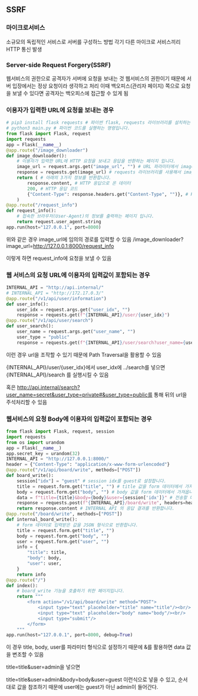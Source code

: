## SSRF

### 마이크로서비스

소규모의 독립적인 서비스로 서버를 구성하느 방법
각기 다른 마이크로 서비스끼리 HTTP 통신 발생

### Server-side Request Forgery(SSRF)

웹서비스의 권한으로 공격자가 서버에 요청을 보내는 것
웹서비스의 권한이기 때문에 서버 입장에서는 정상 요청이라 생각하고 처리
이때 백오피스(관리자 페이지) 쪽으로 요청을 보낼 수 있다면
공격자는 백오피스에 접근할 수 있게 됨

### 이용자가 입력한 URL에 요청을 보내는 경우

```python
# pip3 install flask requests # 파이썬 flask, requests 라이브러리를 설치하는 명령입니다.
# python3 main.py # 파이썬 코드를 실행하는 명령입니다.
from flask import Flask, request
import requests
app = Flask(__name__)
@app.route("/image_downloader")
def image_downloader():
    # 이용자가 입력한 URL에 HTTP 요청을 보내고 응답을 반환하는 페이지 입니다.
    image_url = request.args.get("image_url", "") # URL 파라미터에서 image_url 값을 가져옵니다.
    response = requests.get(image_url) # requests 라이브러리를 사용해서 image_url URL에 HTTP GET 메소드 요청을 보내고 결과를 response에 저장합니다.
    return ( # 아래의 3가지 정보를 반환합니다.
        response.content, # HTTP 응답으로 온 데이터
        200, # HTTP 응답 코드
        {"Content-Type": response.headers.get("Content-Type", "")}, # HTTP 응답으로 온 헤더 중 Content-Type(응답 내용의 타입)
    )
@app.route("/request_info")
def request_info():
    # 접속한 브라우저(User-Agent)의 정보를 출력하는 페이지 입니다.
    return request.user_agent.string
app.run(host="127.0.0.1", port=8000)
```

위와 같은 경우 image_url에 임의의 경로를 입력할 수 있음
/image_downloader?image_url=http://127.0.0.1:8000/request_info

이렇게 하면 request_info에 요청을 보낼 수 있음

### 웹 서비스의 요청 URL에 이용자의 입력값이 포함되는 경우

```python
INTERNAL_API = "http://api.internal/"
# INTERNAL_API = "http://172.17.0.3/"
@app.route("/v1/api/user/information")
def user_info():
	user_idx = request.args.get("user_idx", "")
	response = requests.get(f"{INTERNAL_API}/user/{user_idx}")
@app.route("/v1/api/user/search")
def user_search():
	user_name = request.args.get("user_name", "")
	user_type = "public"
	response = requests.get(f"{INTERNAL_API}/user/search?user_name={user_name}&user_type={user_type}")
```

이런 경우 url을 조작할 수 있기 때문에 Path Traversal을 활용할 수 있음

{INTERNAL_API}/user/{user_idx}에서 user_idx에 ../search를 넣으면
{INTERNAL_API}/search 를 실행시킬 수 있음

혹은 http://api.internal/search?user_name=secret&user_type=private#&user_type=public를 통해 뒤의 url을 주석처리할 수 있음

### 웹서비스의 요청 Body에 이용자의 입력값이 포함되는 경우

```python
from flask import Flask, request, session
import requests
from os import urandom
app = Flask(__name__)
app.secret_key = urandom(32)
INTERNAL_API = "http://127.0.0.1:8000/"
header = {"Content-Type": "application/x-www-form-urlencoded"}
@app.route("/v1/api/board/write", methods=["POST"])
def board_write():
    session["idx"] = "guest" # session idx를 guest로 설정합니다.
    title = request.form.get("title", "") # title 값을 form 데이터에서 가져옵니다.
    body = request.form.get("body", "") # body 값을 form 데이터에서 가져옵니다.
    data = f"title={title}&body={body}&user={session['idx']}" # 전송할 데이터를 구성합니다.
    response = requests.post(f"{INTERNAL_API}/board/write", headers=header, data=data) # INTERNAL API 에 이용자가 입력한 값을 HTTP BODY 데이터로 사용해서 요청합니다.
    return response.content # INTERNAL API 의 응답 결과를 반환합니다.
@app.route("/board/write", methods=["POST"])
def internal_board_write():
    # form 데이터로 입력받은 값을 JSON 형식으로 반환합니다.
    title = request.form.get("title", "")
    body = request.form.get("body", "")
    user = request.form.get("user", "")
    info = {
        "title": title,
        "body": body,
        "user": user,
    }
    return info
@app.route("/")
def index():
    # board_write 기능을 호출하기 위한 페이지입니다.
    return """
        <form action="/v1/api/board/write" method="POST">
            <input type="text" placeholder="title" name="title"/><br/>
            <input type="text" placeholder="body" name="body"/><br/>
            <input type="submit"/>
        </form>
    """
app.run(host="127.0.0.1", port=8000, debug=True)
```

이 경우 title, body, user를 파라미터 형식으로 설정하기 때문에 &를 활용하면 data 값을 변조할 수 있음

title=title&user=admin을 넣으면

title=title&user=admin&body=body&user=guest
이런식으로 넣을 수 있고,
순서대로 값을 참조하기 때문에 user에는 guest가 아닌 admin이 들어간다.

